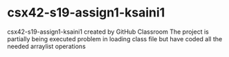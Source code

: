 # csx42-s19-assign1-ksaini1
csx42-s19-assign1-ksaini1 created by GitHub Classroom
The project is partially being executed 
problem in loading class file but have coded all the needed arraylist operations
